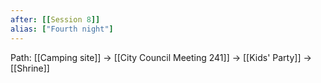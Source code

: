 ```yaml
---
after: [[Session 8]]
alias: ["Fourth night"]
---
```


Path: [[Camping site]] -> [[City Council Meeting 241]]
-> [[Kids' Party]]
-> [[Shrine]]
